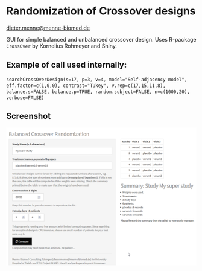 # Randomization of Crossover designs

dieter.menne@menne-biomed.de

GUI for simple balanced and unbalanced crossover design. Uses R-package `CrossOver` by  Kornelius Rohmeyer and Shiny.

## Example of call used internally:

```
searchCrossOverDesign(s=17, p=3, v=4, model="Self-adjacency model", eff.factor=c(1,0,0), contrast="Tukey", v.rep=c(17,15,11,8), balance.s=FALSE, balance.p=TRUE, random.subject=FALSE, n=c(1000,20), verbose=FALSE)
```

## Screenshot

![](screenshot.png)
